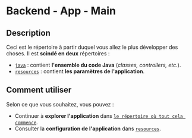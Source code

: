 # Backend - App - Main

## Description

Ceci est le répertoire à partir duquel vous allez le plus développer des choses. Il est **scindé en deux** répertoires :

- [`java`](./java/) : contient **l'ensemble du code Java** (*classes, controllers, etc.*).
- [`resources`](./resources/) : contient **les paramètres de l'application**.

## Comment utiliser

Selon ce que vous souhaitez, vous pouvez :

- Continuer à **explorer l'application** dans [`le répertoire où tout cela commence`](./java/com/marcompiler/test_architecture_rest_jpa_oauth2/).
- Consulter la **configuration de l'application** dans [`resources`](./resources/).
